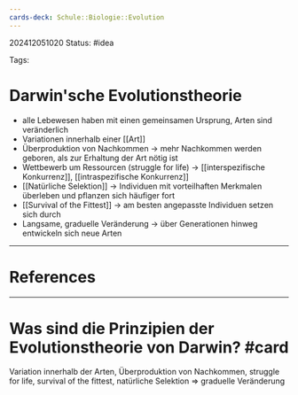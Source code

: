 ```yaml
---
cards-deck: Schule::Biologie::Evolution
---
```

202412051020
Status: #idea

Tags:

# Darwin'sche Evolutionstheorie
- alle Lebewesen haben mit einen gemeinsamen Ursprung, Arten sind veränderlich
- Variationen innerhalb einer [[Art]] 
- Überproduktion von Nachkommen -> mehr Nachkommen werden geboren, als zur Erhaltung der Art nötig ist
- Wettbewerb um Ressourcen (struggle for life) -> [[interspezifische Konkurrenz]], [[intraspezifische Konkurrenz]]
- [[Natürliche Selektion]] -> Individuen mit vorteilhaften Merkmalen überleben und pflanzen sich häufiger fort
- [[Survival of the Fittest]] -> am besten angepasste Individuen setzen sich durch
- Langsame, graduelle Veränderung -> über Generationen hinweg entwickeln sich neue Arten

---
# References



---


# Was sind die Prinzipien der Evolutionstheorie von Darwin? #card 
Variation innerhalb der Arten, Überproduktion von Nachkommen, struggle for life, survival of the fittest, natürliche Selektion => graduelle Veränderung